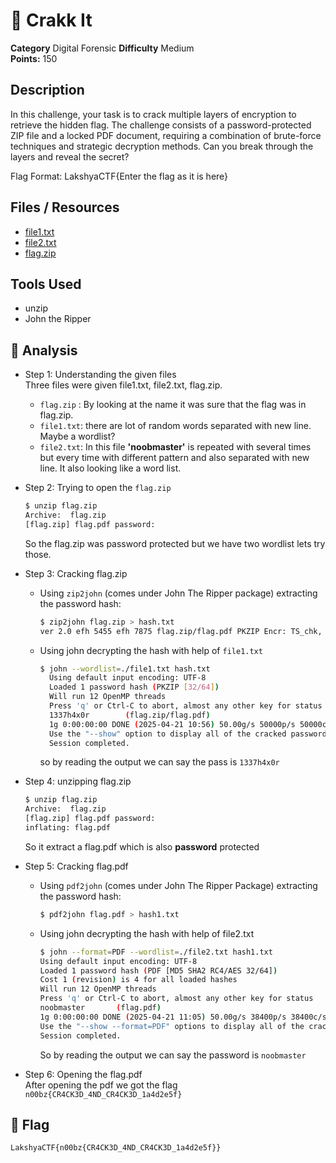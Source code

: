 # 🚀 Crakk It
**Category** Digital Forensic
**Difficulty** Medium  
**Points:** 150


## Description
In this challenge, your task is to crack multiple layers of encryption to retrieve the hidden flag. The challenge consists of a password-protected ZIP file and a locked PDF document, requiring a combination of brute-force techniques and strategic decryption methods. Can you break through the layers and reveal the secret?

Flag Format: LakshyaCTF{Enter the flag as it is here}



## Files / Resources

- [file1.txt](./file1.txt)
- [file2.txt](./file2.txt)
- [flag.zip](./flag.zip)

## Tools Used

 * unzip
 * John the Ripper

## 🧠 Analysis

- Step 1: Understanding the given files  
  Three files were given file1.txt, file2.txt, flag.zip.
  * `flag.zip` : By looking at the name it was sure that the flag was in flag.zip.
  * `file1.txt`: there are lot of random words separated with new line. Maybe a wordlist?
  * `file2.txt`: In this file **'noobmaster'** is repeated with several times but every time with different pattern and also separated with new line. It also looking like a word list.
- Step 2: Trying to open  the `flag.zip`

  ```bash
  $ unzip flag.zip
  Archive:  flag.zip
  [flag.zip] flag.pdf password:
  ```
  So the flag.zip was password protected but we have two wordlist lets try those.

- Step 3:  Cracking flag.zip  
  * Using `zip2john` (comes under John The Ripper package) extracting the password hash:
    ```bash
    $ zip2john flag.zip > hash.txt
    ver 2.0 efh 5455 efh 7875 flag.zip/flag.pdf PKZIP Encr: TS_chk, cmplen=159862, decmplen=161498, crc=D6F5CD0F ts=16BC cs=16bc type=8
  
    ```
  * Using john decrypting the hash with help of `file1.txt`
    ```bash
    $ john --wordlist=./file1.txt hash.txt
      Using default input encoding: UTF-8
      Loaded 1 password hash (PKZIP [32/64])
      Will run 12 OpenMP threads
      Press 'q' or Ctrl-C to abort, almost any other key for status
      1337h4x0r        (flag.zip/flag.pdf)     
      1g 0:00:00:00 DONE (2025-04-21 10:56) 50.00g/s 50000p/s 50000c/s 50000C/s r73h4130x..x330r147h
      Use the "--show" option to display all of the cracked passwords reliably
      Session completed. 
    ```
    so by reading the output we can say the pass is `1337h4x0r` 
- Step 4: unzipping flag.zip
  ```bash
  $ unzip flag.zip
  Archive:  flag.zip
  [flag.zip] flag.pdf password: 
  inflating: flag.pdf 
  ```
  So it extract a flag.pdf which is also **password** protected
- Step 5: Cracking flag.pdf
  * Using `pdf2john` (comes under John The Ripper Package) extracting the password hash:
    ```bash
    $ pdf2john flag.pdf > hash1.txt
    ```
  * Using john decrypting the hash with help of file2.txt
    ```bash
    $ john --format=PDF --wordlist=./file2.txt hash1.txt
    Using default input encoding: UTF-8
    Loaded 1 password hash (PDF [MD5 SHA2 RC4/AES 32/64])
    Cost 1 (revision) is 4 for all loaded hashes
    Will run 12 OpenMP threads
    Press 'q' or Ctrl-C to abort, almost any other key for status
    noobmaster       (flag.pdf)     
    1g 0:00:00:00 DONE (2025-04-21 11:05) 50.00g/s 38400p/s 38400c/s 38400C/s aobnemrtos..enormsatob
    Use the "--show --format=PDF" options to display all of the cracked passwords reliably
    Session completed. 
    ```
    So by reading the output we can say the password is `noobmaster`

- Step 6: Opening the flag.pdf  
  After opening the pdf we got the flag `n00bz{CR4CK3D_4ND_CR4CK3D_1a4d2e5f}`
## 🏁 Flag

```bash
LakshyaCTF{n00bz{CR4CK3D_4ND_CR4CK3D_1a4d2e5f}}
```